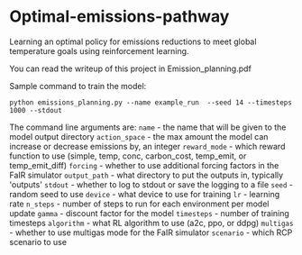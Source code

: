 # Optimal-emissions-pathway
Learning an optimal policy for emissions reductions to meet global temperature goals using reinforcement learning.

You can read the writeup of this project in Emission_planning.pdf

Sample command to train the model:

`python emissions_planning.py --name example_run  --seed 14 --timesteps 1000 --stdout`

The command line arguments are:
`name` - the name that will be given to the model output directory
`action_space` - the max amount the model can increase or decrease emissions by, an integer
`reward_mode` - which reward function to use (simple, temp, conc, carbon_cost, temp_emit, or temp_emit_diff)
`forcing` - whether to use additional forcing factors in the FaIR simulator
`output_path` - what directory to put the outputs in, typically 'outputs'
`stdout` - whether to log to stdout or save the logging to a file
`seed` - random seed to use
`device` - what device to use for training
`lr` - learning rate
`n_steps` - number of steps to run for each environment per model update
`gamma` - discount factor for the model
`timesteps` - number of training timesteps 
`algorithm` - what RL algorithm to use (a2c, ppo, or ddpg)
`multigas` - whether to use multigas mode for the FaIR simulator
`scenario` - which RCP scenario to use



